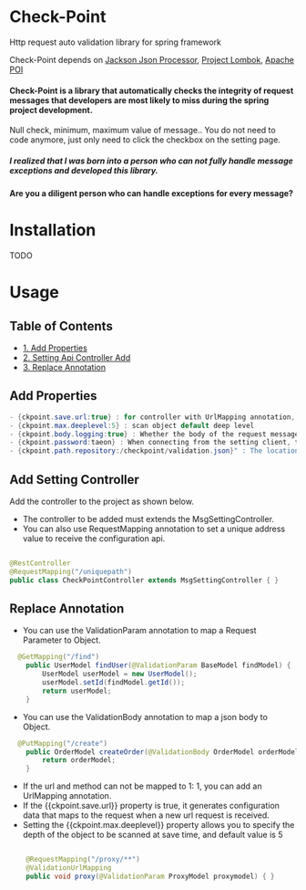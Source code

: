 
# Check-Point
Http request auto validation library for spring framework

 Check-Point depends on [Jackson Json Processor](https://github.com/FasterXML/jackson), [Project Lombok](http://projectlombok.org/),
[Apache POI](https://github.com/apache/poi)

#### Check-Point is a library that automatically checks the integrity of request messages that developers are most likely to miss during the spring project development.
Null check, minimum, maximum value of message.. You do not need to code anymore, just only need to click the checkbox on the setting page.

##### I realized that I was born into a person who can not fully handle message exceptions and developed this library.

#### Are you a diligent person who can handle exceptions for every message?


# Installation

TODO

# Usage

## Table of Contents
- [ 1. Add Properties ](#add-properteis)
- [ 2. Setting Api Controller Add ](#add-setting-controller)
- [ 3. Replace Annotation ](#replace-annotation)

## Add Properties

```java
- {ckpoint.save.url:true} : for controller with UrlMapping annotation, save when new url recived.
- {ckpoint.max.deeplevel:5} : scan object default deep level
- {ckpoint.body.logging:true} : Whether the body of the request message is logged
- {ckpoint.password:taeon} : When connecting from the setting client, the authentication key value
- {ckpoint.path.repository:/checkpoint/validation.json}" : The location of the json file where validation information will be stored
```

## Add Setting Controller
Add the controller to the project as shown below.

- The controller to be added must extends the MsgSettingController.
- You can also use RequestMapping annotation to set a unique address value to receive the configuration api.

```java

@RestController
@RequestMapping("/uniquepath")
public class CheckPointController extends MsgSettingController { }

```

## Replace Annotation

- You can use the ValidationParam annotation to map a Request Parameter to Object.

```java
  @GetMapping("/find")
    public UserModel findUser(@ValidationParam BaseModel findModel) {
        UserModel userModel = new UserModel();
        userModel.setId(findModel.getId());
        return userModel;
    }
```
- You can use the ValidationBody annotation to map a json body to Object.

```java
  @PutMapping("/create")
    public OrderModel createOrder(@ValidationBody OrderModel orderModel) {
        return orderModel;
    }
```
- If the url and method can not be mapped to 1: 1, you can add an UrlMapping annotation.
- If the {{ckpoint.save.url}} property is true, it generates configuration data that maps to the request when a new url request is received.
- Setting the {{ckpoint.max.deeplevel}} property allows you to specify the depth of the object to be scanned at save time, and default value is 5
```java

    @RequestMapping("/proxy/**")
    @ValidationUrlMapping
    public void proxy(@ValidationParam ProxyModel proxymodel) { }
```

##
